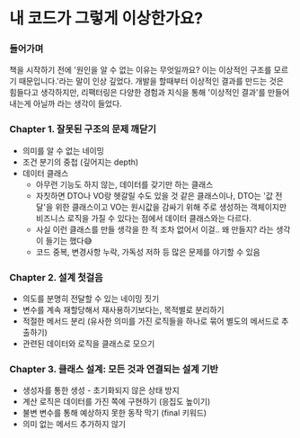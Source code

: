 # 내 코드가 그렇게 이상한가요?

### 들어가며

책을 시작하기 전에 '원인을 알 수 없는 이유는 무엇일까요? 이는 이상적인 구조를 모르기 때문입니다.'라는 말이 인상 깊었다.
개발을 할때부터 이상적인 결과를 만드는 것은 힘들다고 생각하지만, 리팩터링은 다양한 경험과 지식을 통해 '이상적인 결과'를 만들어내는게 아닐까 라는 생각이 들었다.

### Chapter 1. 잘못된 구조의 문제 깨닫기

- 의미를 알 수 없는 네이밍
- 조건 분기의 중첩 (깊어지는 depth)
- 데이터 클래스
  - 아무런 기능도 하지 않는, 데이터를 갖기만 하는 클래스
  - 자칫하면 DTO나 VO랑 헷갈릴 수도 있을 것 같은 클래스이나, DTO는 '값 전달'을 위한 클래스이고 VO는 원시값을 감싸기 위해 주로 생성하는 객체이지만 비즈니스 로직을 가질 수 있다는 점에서 데이터 클래스와는 다르다.
  - 사실 이런 클래스를 만들 생각을 한 적 조차 없어서 이걸.. 왜 만들지? 라는 생각이 들기는 했다😅
  - 코드 중복, 변경사항 누락, 가독성 저하 등 많은 문제를 야기할 수 있음

### Chapter 2. 설계 첫걸음

- 의도를 분명히 전달할 수 있는 네이밍 짓기
- 변수를 계속 재할당해서 재사용하기보다는, 목적별로 분리하기
- 적절한 메서드 분리 (유사한 의미를 가진 로직들을 하나로 묶어 별도의 메서드로 추출하기)
- 관련된 데이터와 로직을 클래스로 모으기

### Chapter 3. 클래스 설계: 모든 것과 연결되는 설계 기반

- 생성자를 통한 생성 - 초기화되지 않은 상태 방지
- 계산 로직은 데이터를 가진 쪽에 구현하기 (응집도 높이기)
- 불변 변수를 통해 예상하지 못한 동작 막기 (final 키워드)
- 의미 없는 메서드 추가하지 않기
